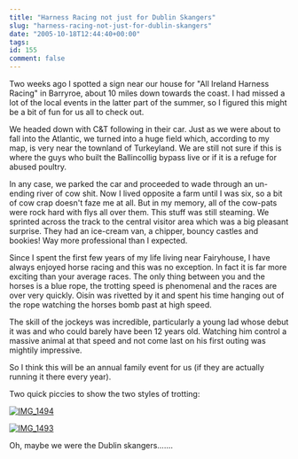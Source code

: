 ```yaml
---
title: "Harness Racing not just for Dublin Skangers"
slug: "harness-racing-not-just-for-dublin-skangers"
date: "2005-10-18T12:44:40+00:00"
tags:
id: 155
comment: false
---
```


Two weeks ago I spotted a sign near our house for "All Ireland Harness Racing" in Barryroe, about 10 miles down towards the coast. I had missed a lot of the local events in the latter part of the summer, so I figured this might be a bit of fun for us all to check out. 

We headed down with C&T following in their car. Just as we were about to fall into the Atlantic, we turned into a huge field which, according to my map, is very near the townland of Turkeyland. We are still not sure if this is where the guys who built the Ballincollig bypass live or if it is a refuge for abused poultry. 

In any case, we parked the car and proceeded to wade through an un-ending river of cow shit. Now I lived opposite a farm until I was six, so a bit of cow crap doesn't faze me at all. But in my memory, all of the cow-pats were rock hard with flys all over them. This stuff was still steaming. We sprinted across the track to the central visitor area which was a big pleasant surprise. They had an ice-cream van, a chipper, bouncy castles and bookies! Way more professional than I expected.

Since I spent the first few years of my life living near Fairyhouse, I have always enjoyed horse racing and this was no exception. In fact it is far more exciting than your average races. The only thing between you and the horses is a blue rope, the trotting speed is phenomenal and the races are over very quickly. Oisín was rivetted by it and spent his time hanging out of the rope watching the horses bomb past at high speed.

The skill of the jockeys was incredible, particularly a young lad whose debut it was and who could barely have been 12 years old. Watching him control a massive animal at that speed and not come last on his first outing was mightily impressive.

So I think this will be an annual family event for us (if they are actually running it there every year).

Two quick piccies to show the two styles of trotting:

[![IMG_1494](http://static.flickr.com/26/53699265_e098182cba_m.jpg)](http://www.flickr.com/photos/bandon1/53699265/ "Photo Sharing")

[![IMG_1493](http://static.flickr.com/28/53698955_85cb5f807d_m.jpg)](http://www.flickr.com/photos/bandon1/53698955/ "Photo Sharing")

Oh, maybe we were the Dublin skangers.......
